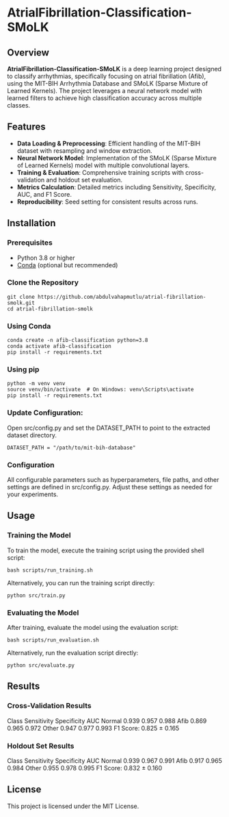 # AtrialFibrillation-Classification-SMoLK

## Overview

**AtrialFibrillation-Classification-SMoLK** is a deep learning project designed to classify arrhythmias, specifically focusing on atrial fibrillation (Afib), using the MIT-BIH Arrhythmia Database and SMoLK (Sparse Mixture of Learned Kernels). The project leverages a neural network model with learned filters to achieve high classification accuracy across multiple classes.

## Features

- **Data Loading & Preprocessing**: Efficient handling of the MIT-BIH dataset with resampling and window extraction.
- **Neural Network Model**: Implementation of the SMoLK (Sparse Mixture of Learned Kernels) model with multiple convolutional layers.
- **Training & Evaluation**: Comprehensive training scripts with cross-validation and holdout set evaluation.
- **Metrics Calculation**: Detailed metrics including Sensitivity, Specificity, AUC, and F1 Score.
- **Reproducibility**: Seed setting for consistent results across runs.

## Installation

### Prerequisites

- Python 3.8 or higher
- [Conda](https://docs.conda.io/en/latest/) (optional but recommended)

### Clone the Repository

```
git clone https://github.com/abdulvahapmutlu/atrial-fibrillation-smolk.git
cd atrial-fibrillation-smolk
```

### Using Conda
```
conda create -n afib-classification python=3.8
conda activate afib-classification
pip install -r requirements.txt
```

### Using pip
```
python -m venv venv
source venv/bin/activate  # On Windows: venv\Scripts\activate
pip install -r requirements.txt
```

### Update Configuration:

Open src/config.py and set the DATASET_PATH to point to the extracted dataset directory.
 ``` 
DATASET_PATH = "/path/to/mit-bih-database"
```

### Configuration
All configurable parameters such as hyperparameters, file paths, and other settings are defined in src/config.py. Adjust these settings as needed for your experiments.

## Usage

### Training the Model
To train the model, execute the training script using the provided shell script:

```
bash scripts/run_training.sh
```
Alternatively, you can run the training script directly:
```
python src/train.py
```
### Evaluating the Model
After training, evaluate the model using the evaluation script:

```
bash scripts/run_evaluation.sh
```
Alternatively, run the evaluation script directly:
```
python src/evaluate.py
```
## Results

### Cross-Validation Results
Class	Sensitivity	Specificity	AUC
Normal	0.939	0.957	0.988
Afib	0.869	0.965	0.972
Other	0.947	0.977	0.993
F1 Score: 0.825 ± 0.165

### Holdout Set Results
Class	Sensitivity	Specificity	AUC
Normal	0.939	0.967	0.991
Afib	0.917	0.965	0.984
Other	0.955	0.978	0.995
F1 Score: 0.832 ± 0.160

## License
This project is licensed under the MIT License.
